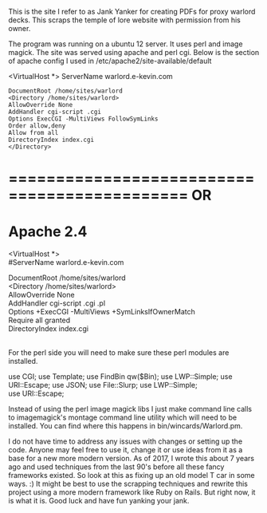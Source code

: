 This is the site I refer to as Jank Yanker for creating PDFs for proxy warlord decks.  This scraps the 
temple of lore website with permission from his owner.

The program was running on a ubuntu 12 server.  It uses perl and image magick. The site was served using
apache and perl cgi.  Below is the section of apache config I used in /etc/apache2/site-available/default

<VirtualHost *>
  ServerName warlord.e-kevin.com

	DocumentRoot /home/sites/warlord
	<Directory /home/sites/warlord>
    AllowOverride None
    AddHandler cgi-script .cgi
    Options ExecCGI -MultiViews FollowSymLinks
    Order allow,deny
    Allow from all 
    DirectoryIndex index.cgi
	</Directory>
</VirtualHost>

=============================================
OR
=============================================

# Apache 2.4
<VirtualHost *>                                                                               
  #ServerName warlord.e-kevin.com    
    
  DocumentRoot /home/sites/warlord    
  <Directory /home/sites/warlord>    
    AllowOverride None    
    AddHandler cgi-script .cgi .pl    
    Options +ExecCGI -MultiViews +SymLinksIfOwnerMatch    
    Require all granted    
    DirectoryIndex index.cgi    
  </Directory>    
</VirtualHost>

For the perl side you will need to make sure these perl modules are installed.
 
use CGI;
use Template;
use FindBin qw($Bin);
use LWP::Simple;
use URI::Escape;
use JSON;
use File::Slurp;
use LWP::Simple;                                                                                                              
use URI::Escape;

Instead of using the perl image magick libs I just make command line calls to imagemagick's montage command line utility
which will need to be installed.  You can find where this happens in bin/wincards/Warlord.pm.

I do not have time to address any issues with changes or setting up the code.  Anyone may feel free to use it,
change it or use ideas from it as a base for a new more modern version.  As of 2017, I wrote this about 7 years ago and used
techniques from the last 90's before all these fancy frameworks existed. So look at this as fixing up an old model T car 
in some ways. :)  It might be best to use the scrapping techniques and rewrite this project using a more modern framework 
like Ruby on Rails.  But right now, it is what it is.  Good luck and have fun yanking your jank.
